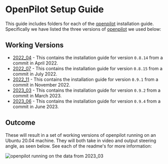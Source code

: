 # OpenPilot Setup Guide

This guide includes folders for each of the [openpilot](https://github.com/commaai/openpilot) installation guide. Specifically we have listed the three versions of [openpilot](https://github.com/commaai/openpilot) we used below:


## Working Versions

* [2022_04](./2022_04/README.md) - This contains the installation guide for version `0.8.14` from a commit in April 2022.
* [2022_07](./2022_07/README.md) - This contains the installation guide for version `0.8.15` from a commit in July 2022.
* [2022_11](./2022_11/README.md) - This contains the installation guide for version `0.9.1` from a commit in November 2022.
* [2023_03](./2023_03/README.md) - This contains the installation guide for version `0.9.2` from a commit in March 2023. 
* [2023_06](./2023_06/README.md) - This contains the installation guide for version `0.9.4` from a commit in June 2023. 

## Outcome

These will result in a set of working versions of openpilot running on an Ubuntu 20.04 machine. They will both take in video and output steering angle, as seen below. See each of the readme's for more information:

![openpilot running on the data from 2023_03](../images/2023_03.gif)
